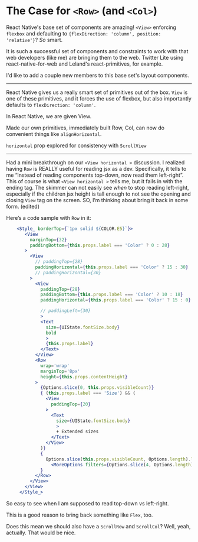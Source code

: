 # The Case for `<Row>` (and `<Col>`)
React Native's base set of components are amazing! `<View>` enforcing `flexbox` and defaulting to `{flexDirection: 'column', position: 'relative'}`? *So* smart.

It is such a successful set of components and constraints to work with that web developers (like me) are bringing them to the web. Twitter Lite using react-native-for-web and Leland's react-primitives, for example.

I'd like to add a couple new members to this base set's layout components.


---

React Native gives us a really smart set of primitives out of the box. `View` is one of these primitives, and it forces the use of flexbox, but also importantly defaults to `flexDirection: 'column'`.


In React Native, we are given View.

Made our own primitives, immediately built Row, Col, can now do convenient things like `alignHorizontal`.

`horizontal` prop explored for consistency with `ScrollView`

---

Had a mini breakthrough on our `<View horizontal >` discussion. I realized having `Row` is REALLY useful for reading jsx as a dev. Specifically, it tells to me “instead of reading components top-down, now read them left-right”. This of course is what `<View horizontal >` tells me, but it fails in with the ending tag. The skimmer can not easily see _when_ to stop reading left-right, especially if the children jsx height is tall enough to not see the opening and closing `View` tag on the screen. SO, I’m thinking about bring it back in some form. (edited)

Here’s a code sample with `Row` in it:

 ```jsx
     <Style_ borderTop={`1px solid ${COLOR.E5}`}>
        <View
          marginTop={32}
          paddingBottom={this.props.label === 'Color' ? 0 : 28}
        >
          <View
            // paddingTop={28}
            paddingHorizontal={this.props.label === 'Color' ? 15 : 30}
            // paddingHorizontal={30}
          >
            <View
              paddingTop={28}
              paddingBottom={this.props.label === 'Color' ? 10 : 18}
              paddingHorizontal={this.props.label === 'Color' ? 15 : 0}

              // paddingLeft={30}
              >
              <Text
                size={UIState.fontSize.body}
                bold
                >
                {this.props.label}
              </Text>
            </View>
            <Row
              wrap='wrap'
              marginTop='8px'
              height={this.props.contentHeight}
            >
              {Options.slice(0, this.props.visibleCount)}
              { (this.props.label === 'Size') && (
                <View
                  paddingTop={20}
                >
                  <Text
                    size={UIState.fontSize.body}
                    >
                    + Extended sizes
                  </Text>
                </View>
              )}
              {
                Options.slice(this.props.visibleCount, Options.length).length ?
                  <MoreOptions filters={Options.slice(4, Options.length)} /> : null
              }
            </Row>
          </View>
        </View>
      </Style_>
```

So easy to see when I am supposed to read top-down vs left-right.

This is a good reason to bring back something like `Flex`, too.


Does this mean we should also have a `ScrollRow` and `ScrollCol`? Well, yeah, actually. That would be nice.